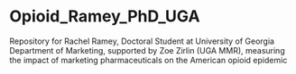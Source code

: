 # Opioid_Ramey_PhD_UGA
Repository for Rachel Ramey, Doctoral Student at University of Georgia Department of Marketing, supported by Zoe Zirlin (UGA MMR), measuring the impact of marketing pharmaceuticals on the American opioid epidemic

